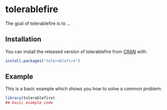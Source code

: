 # tolerablefire

<!-- badges: start -->
<!-- badges: end -->

The goal of tolerablefire is to ...

## Installation

You can install the released version of tolerablefire from [CRAN](https://CRAN.R-project.org) with:

``` r
install.packages("tolerablefire")
```

## Example

This is a basic example which shows you how to solve a common problem:

``` r
library(tolerablefire)
## basic example code
```

